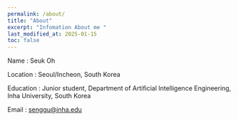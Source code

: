 ```yaml
---
permalink: /about/
title: "About"
excerpt: "Infomation About me "
last_modified_at: 2025-01-15
toc: false
---
```

 
 
  
Name : Seuk Oh

Location : Seoul/Incheon, South Korea

Education : Junior student, Department of Artificial Intelligence Engineering, Inha University, South Korea

Email : senggu@inha.edu